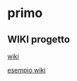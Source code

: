 # primo
## WIKI progetto
[wiki](/https://github.com/GioMontre/primo/wiki)

[esempio wiki](https://github.com/SkytAsul/BeautyQuests/wiki)
